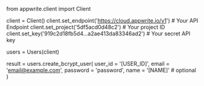 from appwrite.client import Client

client = Client()
client.set_endpoint('https://cloud.appwrite.io/v1') # Your API Endpoint
client.set_project('5df5acd0d48c2') # Your project ID
client.set_key('919c2d18fb5d4...a2ae413da83346ad2') # Your secret API key

users = Users(client)

result = users.create_bcrypt_user(
    user_id = '[USER_ID]',
    email = 'email@example.com',
    password = 'password',
    name = '[NAME]' # optional
)
